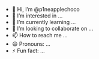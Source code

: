 - 👋 Hi, I’m @p1neapplechoco
- 👀 I’m interested in ...
- 🌱 I’m currently learning ...
- 💞️ I’m looking to collaborate on ...
- 📫 How to reach me ...
- 😄 Pronouns: ...
- ⚡ Fun fact: ...

<!---
p1neapplechoco/p1neapplechoco is a ✨ special ✨ repository because its `README.md` (this file) appears on your GitHub profile.
You can click the Preview link to take a look at your changes.
--->

